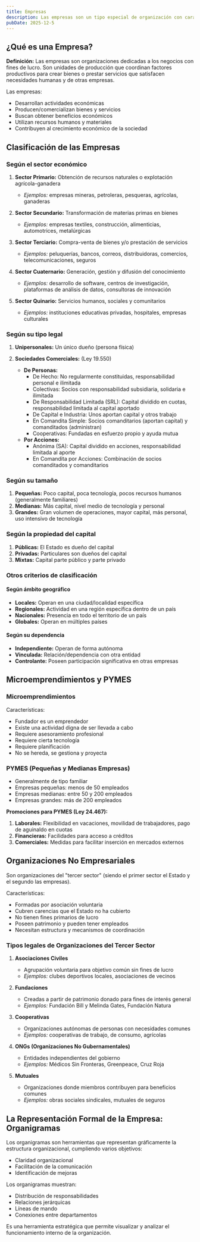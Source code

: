 ```yaml
---
title: Empresas
description: Las empresas son un tipo especial de organización con características específicas que las distinguen. Como toda organización, poseen:
pubDate: 2025-12-5
---
```


## ¿Qué es una Empresa?

**Definición:** Las empresas son organizaciones dedicadas a los negocios con fines de lucro. Son unidades de producción que coordinan factores productivos para crear bienes o prestar servicios que satisfacen necesidades humanas y de otras empresas.

Las empresas:

- Desarrollan actividades económicas
- Producen/comercializan bienes y servicios
- Buscan obtener beneficios económicos
- Utilizan recursos humanos y materiales
- Contribuyen al crecimiento económico de la sociedad

## Clasificación de las Empresas

### Según el sector económico

1. **Sector Primario:** Obtención de recursos naturales o explotación agrícola-ganadera

   - _Ejemplos:_ empresas mineras, petroleras, pesqueras, agrícolas, ganaderas

2. **Sector Secundario:** Transformación de materias primas en bienes

   - _Ejemplos:_ empresas textiles, construcción, alimenticias, automotrices, metalúrgicas

3. **Sector Terciario:** Compra-venta de bienes y/o prestación de servicios

   - _Ejemplos:_ peluquerías, bancos, correos, distribuidoras, comercios, telecomunicaciones, seguros

4. **Sector Cuaternario:** Generación, gestión y difusión del conocimiento

   - _Ejemplos:_ desarrollo de software, centros de investigación, plataformas de análisis de datos, consultoras de innovación

5. **Sector Quinario:** Servicios humanos, sociales y comunitarios

   - _Ejemplos:_ instituciones educativas privadas, hospitales, empresas culturales

### Según su tipo legal

1. **Unipersonales:** Un único dueño (persona física)
2. **Sociedades Comerciales:** (Ley 19.550)

   - **De Personas:**
     - De Hecho: No regularmente constituidas, responsabilidad personal e ilimitada
     - Colectivas: Socios con responsabilidad subsidiaria, solidaria e ilimitada
     - De Responsabilidad Limitada (SRL): Capital dividido en cuotas, responsabilidad limitada al capital aportado
     - De Capital e Industria: Unos aportan capital y otros trabajo
     - En Comandita Simple: Socios comanditarios (aportan capital) y comanditados (administran)
     - Cooperativas: Fundadas en esfuerzo propio y ayuda mutua
   - **Por Acciones:**
     - Anónima (SA): Capital dividido en acciones, responsabilidad limitada al aporte
     - En Comandita por Acciones: Combinación de socios comanditados y comanditarios

### Según su tamaño

1. **Pequeñas:** Poco capital, poca tecnología, pocos recursos humanos (generalmente familiares)
2. **Medianas:** Más capital, nivel medio de tecnología y personal
3. **Grandes:** Gran volumen de operaciones, mayor capital, más personal, uso intensivo de tecnología

### Según la propiedad del capital

1. **Públicas:** El Estado es dueño del capital
2. **Privadas:** Particulares son dueños del capital
3. **Mixtas:** Capital parte público y parte privado

### Otros criterios de clasificación

#### Según ámbito geográfico

- **Locales:** Operan en una ciudad/localidad específica
- **Regionales:** Actividad en una región específica dentro de un país
- **Nacionales:** Presencia en todo el territorio de un país
- **Globales:** Operan en múltiples países

#### Según su dependencia

- **Independiente:** Operan de forma autónoma
- **Vinculada:** Relación/dependencia con otra entidad
- **Controlante:** Poseen participación significativa en otras empresas

## Microemprendimientos y PYMES

### Microemprendimientos

Características:

- Fundador es un emprendedor
- Existe una actividad digna de ser llevada a cabo
- Requiere asesoramiento profesional
- Requiere cierta tecnología
- Requiere planificación
- No se hereda, se gestiona y proyecta

### PYMES (Pequeñas y Medianas Empresas)

- Generalmente de tipo familiar
- Empresas pequeñas: menos de 50 empleados
- Empresas medianas: entre 50 y 200 empleados
- Empresas grandes: más de 200 empleados

**Promociones para PYMES (Ley 24.467):**

1. **Laborales:** Flexibilidad en vacaciones, movilidad de trabajadores, pago de aguinaldo en cuotas
2. **Financieras:** Facilidades para acceso a créditos
3. **Comerciales:** Medidas para facilitar inserción en mercados externos

## Organizaciones No Empresariales

Son organizaciones del "tercer sector" (siendo el primer sector el Estado y el segundo las empresas).

Características:

- Formadas por asociación voluntaria
- Cubren carencias que el Estado no ha cubierto
- No tienen fines primarios de lucro
- Poseen patrimonio y pueden tener empleados
- Necesitan estructura y mecanismos de coordinación

### Tipos legales de Organizaciones del Tercer Sector

1. **Asociaciones Civiles**

   - Agrupación voluntaria para objetivo común sin fines de lucro
   - _Ejemplos:_ clubes deportivos locales, asociaciones de vecinos

2. **Fundaciones**

   - Creadas a partir de patrimonio donado para fines de interés general
   - _Ejemplos:_ Fundación Bill y Melinda Gates, Fundación Natura

3. **Cooperativas**

   - Organizaciones autónomas de personas con necesidades comunes
   - _Ejemplos:_ cooperativas de trabajo, de consumo, agrícolas

4. **ONGs (Organizaciones No Gubernamentales)**

   - Entidades independientes del gobierno
   - _Ejemplos:_ Médicos Sin Fronteras, Greenpeace, Cruz Roja

5. **Mutuales**

   - Organizaciones donde miembros contribuyen para beneficios comunes
   - _Ejemplos:_ obras sociales sindicales, mutuales de seguros

## La Representación Formal de la Empresa: Organigramas

Los organigramas son herramientas que representan gráficamente la estructura organizacional, cumpliendo varios objetivos:

- Claridad organizacional
- Facilitación de la comunicación
- Identificación de mejoras

Los organigramas muestran:

- Distribución de responsabilidades
- Relaciones jerárquicas
- Líneas de mando
- Conexiones entre departamentos

Es una herramienta estratégica que permite visualizar y analizar el funcionamiento interno de la organización.
